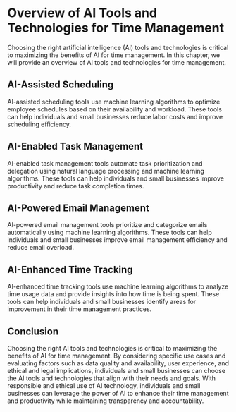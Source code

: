 Overview of AI Tools and Technologies for Time Management
======================================================================================================================================

Choosing the right artificial intelligence (AI) tools and technologies is critical to maximizing the benefits of AI for time management. In this chapter, we will provide an overview of AI tools and technologies for time management.

AI-Assisted Scheduling
----------------------

AI-assisted scheduling tools use machine learning algorithms to optimize employee schedules based on their availability and workload. These tools can help individuals and small businesses reduce labor costs and improve scheduling efficiency.

AI-Enabled Task Management
--------------------------

AI-enabled task management tools automate task prioritization and delegation using natural language processing and machine learning algorithms. These tools can help individuals and small businesses improve productivity and reduce task completion times.

AI-Powered Email Management
---------------------------

AI-powered email management tools prioritize and categorize emails automatically using machine learning algorithms. These tools can help individuals and small businesses improve email management efficiency and reduce email overload.

AI-Enhanced Time Tracking
-------------------------

AI-enhanced time tracking tools use machine learning algorithms to analyze time usage data and provide insights into how time is being spent. These tools can help individuals and small businesses identify areas for improvement in their time management practices.

Conclusion
----------

Choosing the right AI tools and technologies is critical to maximizing the benefits of AI for time management. By considering specific use cases and evaluating factors such as data quality and availability, user experience, and ethical and legal implications, individuals and small businesses can choose the AI tools and technologies that align with their needs and goals. With responsible and ethical use of AI technology, individuals and small businesses can leverage the power of AI to enhance their time management and productivity while maintaining transparency and accountability.
